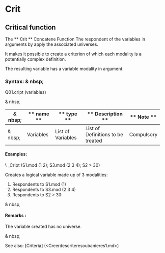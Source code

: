 # Crit

## Critical function

The ** Crit ** Concatene Function The respondent of the variables in arguments by apply the associated universes.

It makes it possible to create a criterion of which each modality is a potentially complex definition.

The resulting variable has a variable modality in argument.

### Syntax: & nbsp;

Q01.cript (variables)

& nbsp;

| & nbsp; | ** name ** | ** type ** | ** Description ** | ** Note ** |
| --- | --- | --- | --- | --- |
| & nbsp; | Variables | List of Variables | List of Definitions to be treated | Compulsory |


#### Examples:

\ _Cript (S1.mod (1 2); S3.mod (2 3 4); S2 \> 30)

Creates a logical variable made up of 3 modalities:

1. Respondents to S1.mod (1)
1. Respondents to S3.mod (2 3 4)
1. Respondents to S2 \> 30

& nbsp;

#### Remarks :

The variable created has no universe.

& nbsp;

See also: [Criteria] (<Creerdescriteresoubanieres1.md>)